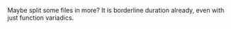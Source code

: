 Maybe split some files in more?
It is borderline duration already, even with just function variadics.
